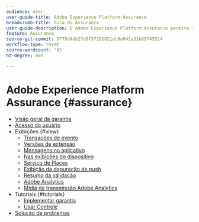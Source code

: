 ```yaml
---
audience: user
user-guide-title: Adobe Experience Platform Assurance
breadcrumb-title: Guia do Assurance
user-guide-description: O Adobe Experience Platform Assurance permite inspecionar, testar, simular e validar como você coleta dados ou veicula experiências em seus aplicativos móveis.
feature: Assurance
source-git-commit: 5778d4db27d0f57281821dc8e042a31b69745514
workflow-type: tm+mt
source-wordcount: '65'
ht-degree: 66%

---
```



# Adobe Experience Platform Assurance {#assurance}

- [Visão geral da garantia](./home.md)
- [Acesso do usuário](./user-access.md)
- Exibições {#view}
   - [Transações de evento](./views/event-transactions.md)
   - [Versões de extensão](./views/extension-versions.md)
   - [Mensagens no aplicativo](./views/in-app-messaging.md)
   - [Nas exibições do dispositivo](./views/on-device-views.md)
   - [Serviço de Places](./views/places-service.md)
   - [Exibição da depuração de push](./views/push-debug-view.md)
   - [Resumo da validação](./views/validation-summary.md)
   - [Adobe Analytics](./views/adobe-analytics.md)
   - [Mídia de transmissão Adobe Analytics](./views/adobe-analytics-streaming-media.md)
- Tutoriais {#tutorials}
   - [Implementar garantia](./tutorials/implement-assurance.md)
   - [Usar Controle](./tutorials/using-assurance.md)
- [Solução de problemas](./troubleshooting.md)